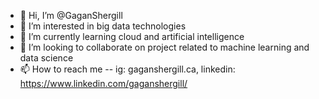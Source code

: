 - 👋 Hi, I’m @GaganShergill
- 👀 I’m interested in big data technologies
- 🌱 I’m currently learning cloud and artificial intelligence
- 💞️ I’m looking to collaborate on project related to machine learning and data science
- 📫 How to reach me -- ig: gaganshergill.ca, linkedin: https://www.linkedin.com/gaganshergill/

<!---
GaganShergill/GaganShergill is a ✨ special ✨ repository because its `README.md` (this file) appears on your GitHub profile.
You can click the Preview link to take a look at your changes.
--->
